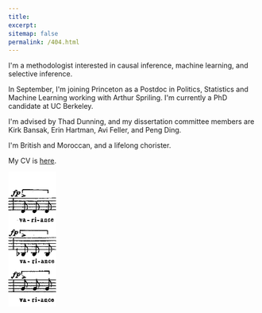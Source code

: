 ```yaml
---
title: 
excerpt: 
sitemap: false
permalink: /404.html
---
```



I'm a methodologist interested in causal inference, machine learning, and selective inference. 

In September, I'm joining Princeton as a Postdoc in Politics, Statistics and Machine Learning working with Arthur Spriling. I'm currently a PhD candidate at UC Berkeley. 

I'm advised by Thad Dunning, and my dissertation committee members are Kirk Bansak, Erin Hartman, Avi Feller, and Peng Ding. 

I'm British and Moroccan, and a lifelong chorister. 

My CV is [here](files/AB_CV.pdf).

<img src="../images/variance.png"/>
